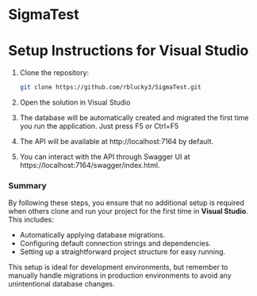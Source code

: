# SigmaTest

# Setup Instructions for Visual Studio

1. Clone the repository:
   ```bash
   git clone https://github.com/rblucky3/SigmaTest.git

   ```
2. Open the solution in Visual Studio 
3. The database will be automatically created and migrated the first time you run the application.
    Just press F5 or Ctrl+F5 
	
4. The API will be available at http://localhost:7164 by default.
5. You can interact with the API through Swagger UI at https://localhost:7164/swagger/index.html.


### Summary

By following these steps, you ensure that no additional setup is required when others clone and run your project for the first time in **Visual Studio**. This includes:
- Automatically applying database migrations.
- Configuring default connection strings and dependencies.
- Setting up a straightforward project structure for easy running.

This setup is ideal for development environments, but remember to manually handle migrations in production environments to avoid any unintentional database changes.